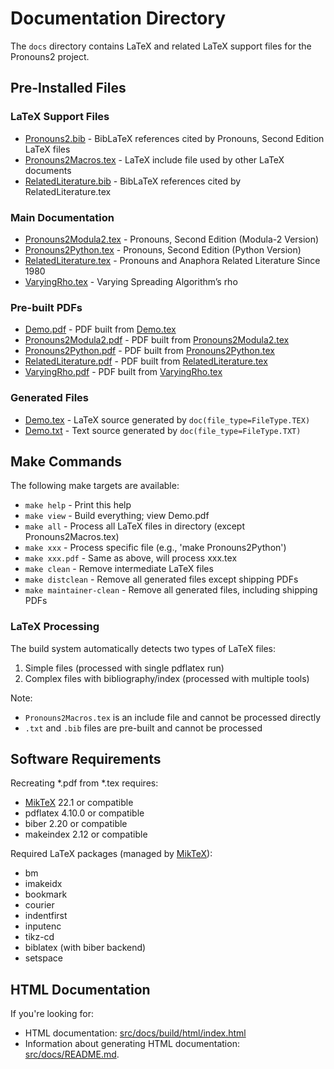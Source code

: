 # Documentation Directory

The `docs` directory contains LaTeX and related LaTeX support
files for the Pronouns2 project.

## Pre-Installed Files

### LaTeX Support Files
- [Pronouns2.bib](./Pronouns2.bib) - BibLaTeX references cited
  by Pronouns, Second Edition LaTeX files
- [Pronouns2Macros.tex](./Pronouns2Macros.tex) - LaTeX include
  file used by other LaTeX documents
- [RelatedLiterature.bib](./RelatedLiterature.bib) - BibLaTeX
  references cited by RelatedLiterature.tex

### Main Documentation
- [Pronouns2Modula2.tex](./Pronouns2Modula2.tex) - Pronouns,
  Second Edition (Modula-2 Version)
- [Pronouns2Python.tex](./Pronouns2Python.tex) - Pronouns,
  Second Edition (Python Version)
- [RelatedLiterature.tex](./RelatedLiterature.tex) - Pronouns
  and Anaphora Related Literature Since 1980
- [VaryingRho.tex](./VaryingRho.tex) - Varying Spreading
  Algorithm’s rho

### Pre-built PDFs
- [Demo.pdf](./Demo.pdf) - PDF built from [Demo.tex](./Demo.tex)
- [Pronouns2Modula2.pdf](./Pronouns2Modula2.pdf) - PDF built
  from [Pronouns2Modula2.tex](./Pronouns2Modula2.tex)
- [Pronouns2Python.pdf](./Pronouns2Python.pdf) - PDF built from
  [Pronouns2Python.tex](./Pronouns2Python.tex)
- [RelatedLiterature.pdf](./RelatedLiterature.pdf) - PDF built
  from [RelatedLiterature.tex](./RelatedLiterature.tex)
- [VaryingRho.pdf](./VaryingRho.pdf) - PDF built from
  [VaryingRho.tex](./VaryingRho.tex)

### Generated Files
- [Demo.tex](./Demo.tex) - LaTeX source generated by
  `doc(file_type=FileType.TEX)`
- [Demo.txt](./Demo.txt) - Text source generated by
  `doc(file_type=FileType.TXT)`

## Make Commands

The following make targets are available:

- `make help`              - Print this help
- `make view`              - Build everything; view Demo.pdf
- `make all`               - Process all LaTeX files in directory (except Pronouns2Macros.tex)
- `make xxx`               - Process specific file (e.g., 'make Pronouns2Python')
- `make xxx.pdf`           - Same as above, will process xxx.tex
- `make clean`             - Remove intermediate LaTeX files
- `make distclean`         - Remove all generated files except shipping PDFs
- `make maintainer-clean`  - Remove all generated files, including shipping PDFs

### LaTeX Processing

The build system automatically detects two types of LaTeX files:
1. Simple files (processed with single pdflatex run)
2. Complex files with bibliography/index (processed with multiple tools)

Note:
- `Pronouns2Macros.tex` is an include file and cannot be processed directly
- `.txt` and `.bib` files are pre-built and cannot be processed

## Software Requirements

Recreating *.pdf from *.tex requires:
- [MikTeX](https://miktex.org) 22.1 or compatible
- pdflatex 4.10.0 or compatible
- biber 2.20 or compatible
- makeindex 2.12 or compatible

Required LaTeX packages (managed by [MikTeX](https://miktex.org)):
- bm
- imakeidx
- bookmark
- courier
- indentfirst
- inputenc
- tikz-cd
- biblatex (with biber backend)
- setspace

## HTML Documentation

If you're looking for:
- HTML documentation: [src/docs/build/html/index.html](src/docs/build/html/index.html)
- Information about generating HTML documentation: [src/docs/README.md](../src/docs/README.md).
